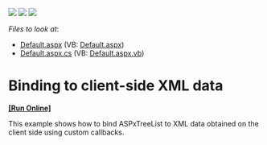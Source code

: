 <!-- default badges list -->
![](https://img.shields.io/endpoint?url=https://codecentral.devexpress.com/api/v1/VersionRange/128548352/13.1.4%2B)
[![](https://img.shields.io/badge/Open_in_DevExpress_Support_Center-FF7200?style=flat-square&logo=DevExpress&logoColor=white)](https://supportcenter.devexpress.com/ticket/details/E362)
[![](https://img.shields.io/badge/📖_How_to_use_DevExpress_Examples-e9f6fc?style=flat-square)](https://docs.devexpress.com/GeneralInformation/403183)
<!-- default badges end -->
<!-- default file list -->
*Files to look at*:

* [Default.aspx](./CS/WebSite/Default.aspx) (VB: [Default.aspx](./VB/WebSite/Default.aspx))
* [Default.aspx.cs](./CS/WebSite/Default.aspx.cs) (VB: [Default.aspx.vb](./VB/WebSite/Default.aspx.vb))
<!-- default file list end -->
# Binding to client-side XML data
<!-- run online -->
**[[Run Online]](https://codecentral.devexpress.com/e362/)**
<!-- run online end -->


<p>This example shows how to bind ASPxTreeList to XML data obtained on the client side using custom callbacks.</p>

<br/>


